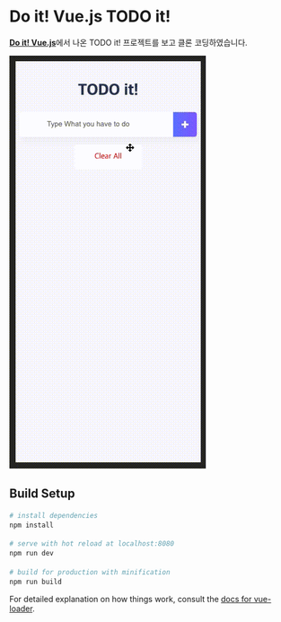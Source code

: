 # Do it! Vue.js TODO it!
[**Do it! Vue.js**](http://www.yes24.com/Product/Goods/58206961)에서 나온 TODO it! 프로젝트를 보고 클론 코딩하였습니다.

![TESTING](./images/main.gif)

## Build Setup

``` bash
# install dependencies
npm install

# serve with hot reload at localhost:8080
npm run dev

# build for production with minification
npm run build
```

For detailed explanation on how things work, consult the [docs for vue-loader](http://vuejs.github.io/vue-loader).
